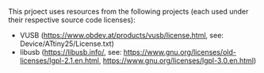 This prjoect uses resources from the following projects (each used under their respective source code licenses):
- VUSB (https://www.obdev.at/products/vusb/license.html, see: Device/ATtiny25/License.txt)
- libusb (https://libusb.info/, see: https://www.gnu.org/licenses/old-licenses/lgpl-2.1.en.html, https://www.gnu.org/licenses/lgpl-3.0.en.html)
